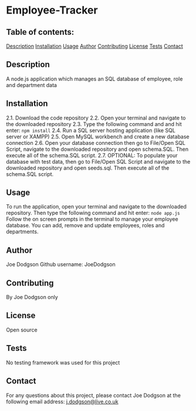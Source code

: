 # Employee-Tracker

## Table of contents:
[Description](##description)
[Installation](##installation)
[Usage](##usage)
[Author](##author)
[Contributing](##contributing)
[License](##license)
[Tests](##tests)
[Contact](##contact)

## Description
A node.js application which manages an SQL database of employee, role and department data

## Installation
2.1. Download the code repository
2.2. Open your terminal and navigate to the downloaded repository
2.3. Type the following command and and hit enter:
`npm install`
2.4. Run a SQL server hosting application (like SQL server or XAMPP)
2.5. Open MySQL workbench and create a new database connection
2.6. Open your database connection then go to File/Open SQL Script, navigate to the downloaded repository and open schema.SQL. Then execute all of the schema.SQL script.
2.7. OPTIONAL: To populate your database with test data, then go to File/Open SQL Script and navigate to the downloaded repository and open seeds.sql. Then execute all of the schema.SQL script.

## Usage
To run the application, open your terminal and navigate to the downloaded repository. Then type the following command and hit enter:
`node app.js`
Follow the on screen prompts in the terminal to manage your employee database. You can add, remove and update employees, roles and departments.

## Author
Joe Dodgson
Github username: JoeDodgson

## Contributing
By Joe Dodgson only

## License
Open source

## Tests
No testing framework was used for this project

## Contact
For any questions about this project, please contact Joe Dodgson at the following email address:
j.dodgson@live.co.uk
